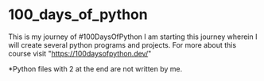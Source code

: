 # 100_days_of_python
This is my journey of #100DaysOfPython
I am starting this journey wherein I will create several python programs and projects. 
For more about this course visit "https://100daysofpython.dev/"

*Python files with 2 at the end are not written by me.
